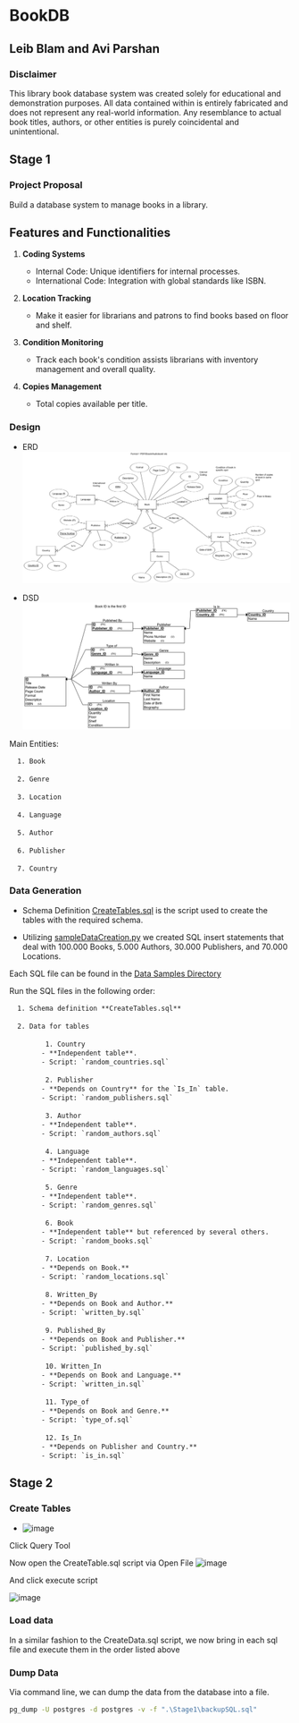 # BookDB

## Leib Blam and Avi Parshan

### Disclaimer

This library book database system was created solely for educational and demonstration purposes. All data contained within is entirely fabricated and does not represent any real-world information. Any resemblance to actual book titles, authors, or other entities is purely coincidental and unintentional. 

## Stage 1
### Project Proposal

Build a database system to manage books in a library.  

## Features and Functionalities  
1. **Coding Systems**  
   - Internal Code: Unique identifiers for internal processes.  
   - International Code: Integration with global standards like ISBN.  

2. **Location Tracking**  
   - Make it easier for librarians and patrons to find books based on floor and shelf. 

3. **Condition Monitoring**  
   - Track each book's condition assists librarians with inventory management and overall quality. 

4. **Copies Management**  
   - Total copies available per title.  

### Design 

   * ERD
   ![ERDimage](https://github.com/avipars/DB-Mini-Project/blob/main/Stage1/Diagrams/BookERDMap.png?raw=true)

   * DSD
   ![DSDimage](https://github.com/avipars/DB-Mini-Project/blob/main/Stage1/Diagrams/BookDSDMap.png?raw=true)


   Main Entities: 

      1. Book

      2. Genre

      3. Location

      4. Language

      5. Author

      6. Publisher

      7. Country

### Data Generation

   * Schema Definition [CreateTables.sql](https://github.com/avipars/DB-Mini-Project/blob/main/Stage1/CreateTables.sql) is the script used to create the tables with the required schema.

   * Utilizing [sampleDataCreation.py](https://github.com/avipars/DB-Mini-Project/blob/main/Stage1/Data_Samples/sampleDataCreation.py) we created SQL insert statements that deal with 100.000 Books, 5.000 Authors, 30.000 Publishers, and 70.000 Locations. 

   Each SQL file can be found in the [Data Samples Directory](https://github.com/avipars/DB-Mini-Project/blob/main/Stage1/Data_Samples/data/)
   
   Run the SQL files in the following order: 

      1. Schema definition **CreateTables.sql**

      2. Data for tables

             1. Country
            - **Independent table**.
            - Script: `random_countries.sql`

             2. Publisher
            - **Depends on Country** for the `Is_In` table.
            - Script: `random_publishers.sql`

             3. Author
            - **Independent table**.
            - Script: `random_authors.sql`

             4. Language
            - **Independent table**.
            - Script: `random_languages.sql`

             5. Genre
            - **Independent table**.
            - Script: `random_genres.sql`

             6. Book
            - **Independent table** but referenced by several others.
            - Script: `random_books.sql`

             7. Location
            - **Depends on Book.**
            - Script: `random_locations.sql`

             8. Written_By
            - **Depends on Book and Author.**
            - Script: `written_by.sql`

             9. Published_By
            - **Depends on Book and Publisher.**
            - Script: `published_by.sql`

             10. Written_In
            - **Depends on Book and Language.**
            - Script: `written_in.sql`

             11. Type_of
            - **Depends on Book and Genre.**
            - Script: `type_of.sql`

             12. Is_In
            - **Depends on Publisher and Country.**
            - Script: `is_in.sql`


## Stage 2

### Create Tables

* ![image](https://github.com/user-attachments/assets/a8f66d3d-50f3-49a1-9e3b-1e6cf1d12e80)

Click Query Tool

Now open the CreateTable.sql script via Open File
![image](https://github.com/user-attachments/assets/bc311280-e445-4e25-8762-7236a0ff5b81)

And click execute script

![image](https://github.com/user-attachments/assets/47706ba8-9894-4da4-ba39-d22338730f4f)

### Load data

In a similar fashion to the CreateData.sql script, we now bring in each sql file and execute them in the order listed above


### Dump Data

Via command line, we can dump the data from the database into a file. 

```bash
pg_dump -U postgres -d postgres -v -f ".\Stage1\backupSQL.sql"
```







